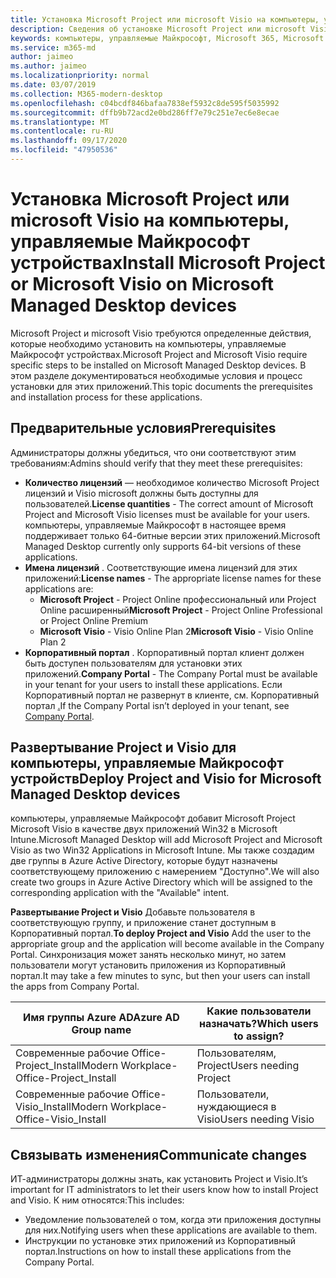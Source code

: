 ```yaml
---
title: Установка Microsoft Project или microsoft Visio на компьютеры, управляемые Майкрософт устройствах
description: Сведения об установке Microsoft Project или microsoft Visio на компьютеры, управляемые Майкрософт устройствах
keywords: компьютеры, управляемые Майкрософт, Microsoft 365, Microsoft Project, Microsoft Visio
ms.service: m365-md
author: jaimeo
ms.author: jaimeo
ms.localizationpriority: normal
ms.date: 03/07/2019
ms.collection: M365-modern-desktop
ms.openlocfilehash: c04bcdf846bafaa7838ef5932c8de595f5035992
ms.sourcegitcommit: dffb9b72acd2e0bd286ff7e79c251e7ec6e8ecae
ms.translationtype: MT
ms.contentlocale: ru-RU
ms.lasthandoff: 09/17/2020
ms.locfileid: "47950536"
---
```

# <a name="install-microsoft-project-or-microsoft-visio-on-microsoft-managed-desktop-devices"></a><span data-ttu-id="1b8da-104">Установка Microsoft Project или microsoft Visio на компьютеры, управляемые Майкрософт устройствах</span><span class="sxs-lookup"><span data-stu-id="1b8da-104">Install Microsoft Project or Microsoft Visio on Microsoft Managed Desktop devices</span></span>

<span data-ttu-id="1b8da-105">Microsoft Project и microsoft Visio требуются определенные действия, которые необходимо установить на компьютеры, управляемые Майкрософт устройствах.</span><span class="sxs-lookup"><span data-stu-id="1b8da-105">Microsoft Project and Microsoft Visio require specific steps to be installed on Microsoft Managed Desktop devices.</span></span> <span data-ttu-id="1b8da-106">В этом разделе документироваться необходимые условия и процесс установки для этих приложений.</span><span class="sxs-lookup"><span data-stu-id="1b8da-106">This topic documents the prerequisites and installation process for these applications.</span></span>

## <a name="prerequisites"></a><span data-ttu-id="1b8da-107">Предварительные условия</span><span class="sxs-lookup"><span data-stu-id="1b8da-107">Prerequisites</span></span>

<span data-ttu-id="1b8da-108">Администраторы должны убедиться, что они соответствуют этим требованиям:</span><span class="sxs-lookup"><span data-stu-id="1b8da-108">Admins should verify that they meet these prerequisites:</span></span>
- <span data-ttu-id="1b8da-109">**Количество лицензий** — необходимое количество Microsoft Project лицензий и Visio microsoft должны быть доступны для пользователей.</span><span class="sxs-lookup"><span data-stu-id="1b8da-109">**License quantities** - The correct amount of Microsoft Project and Microsoft Visio licenses must be available for your users.</span></span> <span data-ttu-id="1b8da-110">компьютеры, управляемые Майкрософт в настоящее время поддерживает только 64-битные версии этих приложений.</span><span class="sxs-lookup"><span data-stu-id="1b8da-110">Microsoft Managed Desktop currently only supports 64-bit versions of these applications.</span></span> 
- <span data-ttu-id="1b8da-111">**Имена лицензий** . Соответствующие имена лицензий для этих приложений:</span><span class="sxs-lookup"><span data-stu-id="1b8da-111">**License names** - The appropriate license names for these applications are:</span></span>
    - <span data-ttu-id="1b8da-112">**Microsoft Project** - Project Online профессиональный или Project Online расширенный</span><span class="sxs-lookup"><span data-stu-id="1b8da-112">**Microsoft Project** - Project Online Professional or Project Online Premium</span></span>
    - <span data-ttu-id="1b8da-113">**Microsoft Visio** - Visio Online Plan 2</span><span class="sxs-lookup"><span data-stu-id="1b8da-113">**Microsoft Visio** - Visio Online Plan 2</span></span>
- <span data-ttu-id="1b8da-114">**Корпоративный портал** . Корпоративный портал клиент должен быть доступен пользователям для установки этих приложений.</span><span class="sxs-lookup"><span data-stu-id="1b8da-114">**Company Portal** -  The Company Portal must be available in your tenant for your users to install these applications.</span></span> <span data-ttu-id="1b8da-115">Если Корпоративный портал не развернут в клиенте, см. Корпоративный портал [.](company-portal.md)</span><span class="sxs-lookup"><span data-stu-id="1b8da-115">If the Company Portal isn’t deployed in your tenant, see [Company Portal](company-portal.md).</span></span>

## <a name="deploy-project-and-visio-for-microsoft-managed-desktop-devices"></a><span data-ttu-id="1b8da-116">Развертывание Project и Visio для компьютеры, управляемые Майкрософт устройств</span><span class="sxs-lookup"><span data-stu-id="1b8da-116">Deploy Project and Visio for Microsoft Managed Desktop devices</span></span>
<span data-ttu-id="1b8da-117">компьютеры, управляемые Майкрософт добавит Microsoft Project Microsoft Visio в качестве двух приложений Win32 в Microsoft Intune.</span><span class="sxs-lookup"><span data-stu-id="1b8da-117">Microsoft Managed Desktop will add Microsoft Project and Microsoft Visio as two Win32 Applications in Microsoft Intune.</span></span> <span data-ttu-id="1b8da-118">Мы также создадим две группы в Azure Active Directory, которые будут назначены соответствующему приложению с намерением "Доступно".</span><span class="sxs-lookup"><span data-stu-id="1b8da-118">We will also create two groups in Azure Active Directory which will be assigned to the corresponding application with the "Available" intent.</span></span> 

<span data-ttu-id="1b8da-119">**Развертывание Project и Visio** Добавьте пользователя в соответствующую группу, и приложение станет доступным в Корпоративный портал.</span><span class="sxs-lookup"><span data-stu-id="1b8da-119">**To deploy Project and Visio** Add the user to the appropriate group and the application will become available in the Company Portal.</span></span> <span data-ttu-id="1b8da-120">Синхронизация может занять несколько минут, но затем пользователи могут установить приложения из Корпоративный портал.</span><span class="sxs-lookup"><span data-stu-id="1b8da-120">It may take a few minutes to sync, but then your users can install the apps from Company Portal.</span></span> 

<span data-ttu-id="1b8da-121">Имя группы Azure AD</span><span class="sxs-lookup"><span data-stu-id="1b8da-121">Azure AD Group name</span></span> | <span data-ttu-id="1b8da-122">Какие пользователи назначать?</span><span class="sxs-lookup"><span data-stu-id="1b8da-122">Which users to assign?</span></span>   
 --- | ---
<span data-ttu-id="1b8da-123">Современные рабочие Office-Project_Install</span><span class="sxs-lookup"><span data-stu-id="1b8da-123">Modern Workplace-Office-Project_Install</span></span> | <span data-ttu-id="1b8da-124">Пользователям, Project</span><span class="sxs-lookup"><span data-stu-id="1b8da-124">Users needing Project</span></span>
<span data-ttu-id="1b8da-125">Современные рабочие Office-Visio_Install</span><span class="sxs-lookup"><span data-stu-id="1b8da-125">Modern Workplace-Office-Visio_Install</span></span> | <span data-ttu-id="1b8da-126">Пользователи, нуждающиеся в Visio</span><span class="sxs-lookup"><span data-stu-id="1b8da-126">Users needing Visio</span></span>

## <a name="communicate-changes"></a><span data-ttu-id="1b8da-127">Связывать изменения</span><span class="sxs-lookup"><span data-stu-id="1b8da-127">Communicate changes</span></span>
<span data-ttu-id="1b8da-128">ИТ-администраторы должны знать, как установить Project и Visio.</span><span class="sxs-lookup"><span data-stu-id="1b8da-128">It’s important for IT administrators to let their users know how to install Project and Visio.</span></span> <span data-ttu-id="1b8da-129">К ним относятся:</span><span class="sxs-lookup"><span data-stu-id="1b8da-129">This includes:</span></span> 
- <span data-ttu-id="1b8da-130">Уведомление пользователей о том, когда эти приложения доступны для них.</span><span class="sxs-lookup"><span data-stu-id="1b8da-130">Notifying users when these applications are available to them.</span></span> 
- <span data-ttu-id="1b8da-131">Инструкции по установке этих приложений из Корпоративный портал.</span><span class="sxs-lookup"><span data-stu-id="1b8da-131">Instructions on how to install these applications from the Company Portal.</span></span>
